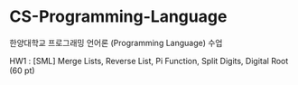 # CS-Programming-Language
한양대학교 프로그래밍 언어론 (Programming Language) 수업

HW1 : \[SML\] Merge Lists, Reverse List, Pi Function, Split Digits, Digital Root (60 pt)
